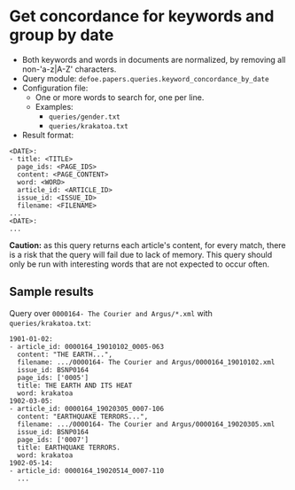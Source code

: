 # Get concordance for keywords and group by date

* Both keywords and words in documents are normalized, by removing all non-'a-z|A-Z' characters.
* Query module: `defoe.papers.queries.keyword_concordance_by_date`
* Configuration file:
  - One or more words to search for, one per line.
  - Examples:
    - `queries/gender.txt`
    - `queries/krakatoa.txt`
* Result format:

```
<DATE>:
- title: <TITLE>
  page_ids: <PAGE_IDS>
  content: <PAGE_CONTENT>
  word: <WORD>
  article_id: <ARTICLE_ID>
  issue_id: <ISSUE_ID>
  filename: <FILENAME>
...
<DATE>:
...
```

**Caution:** as this query returns each article's content, for every match, there is a risk that the query will fail due to lack of memory. This query should only be run with interesting words that are not expected to occur often.

## Sample results

Query over `0000164- The Courier and Argus/*.xml` with `queries/krakatoa.txt`:

```
1901-01-02:
- article_id: 0000164_19010102_0005-063
  content: "THE EARTH...",
  filename: .../0000164- The Courier and Argus/0000164_19010102.xml
  issue_id: BSNP0164
  page_ids: ['0005']
  title: THE EARTH AND ITS HEAT
  word: krakatoa
1902-03-05:
- article_id: 0000164_19020305_0007-106
  content: "EARTHQUAKE TERRORS...",
  filename: .../0000164- The Courier and Argus/0000164_19020305.xml
  issue_id: BSNP0164
  page_ids: ['0007']
  title: EARTHQUAKE TERRORS.
  word: krakatoa
1902-05-14:
- article_id: 0000164_19020514_0007-110
  ...
```

